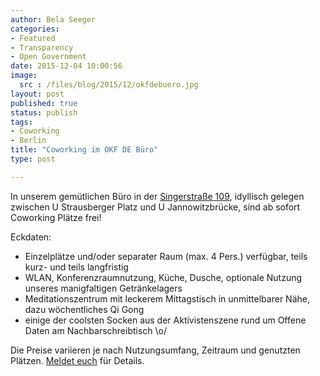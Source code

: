 ```yaml
---
author: Bela Seeger
categories:
- Featured
- Transparency
- Open Government
date: 2015-12-04 10:00:56
image: 
  src : /files/blog/2015/12/okfdebuero.jpg
layout: post
published: true
status: publish
tags:
- Coworking
- Berlin
title: "Coworking im OKF DE Büro"
type: post

---
```

In unserem gemütlichen Büro in der [Singerstraße 109](http://www.openstreetmap.org/node/3662096773), idyllisch gelegen zwischen U Strausberger Platz und U Jannowitzbrücke, sind ab sofort Coworking Plätze frei!  

Eckdaten:
- Einzelplätze und/oder separater Raum (max. 4 Pers.) verfügbar, teils kurz- und teils langfristig 
- WLAN, Konferenzraumnutzung, Küche, Dusche, optionale Nutzung unseres manigfaltigen Getränkelagers
- Meditationszentrum mit leckerem Mittagstisch in unmittelbarer Nähe, dazu wöchentliches Qi Gong
- einige der coolsten Socken aus der Aktivistenszene rund um Offene Daten am Nachbarschreibtisch \o/

Die Preise variieren je nach Nutzungsumfang, Zeitraum und genutzten Plätzen. [Meldet euch](mailto:info@okfn.de) für Details.